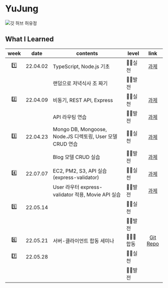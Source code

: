 # YuJung
![깃 허브 허유정](https://user-images.githubusercontent.com/20807197/160446348-eab1be58-091a-40bb-b91b-4344fbacc058.png)

## What I Learned

<div align="center">
  
  |week|date|contents|level|link|
  |:-:|----|-------|--------------------|:----:|
  |1️⃣|22.04.02|TypeScript, Node.js 기초|🏃‍♀️실천|[과제](https://github.com/30th-THE-SOPT-Server-Part/YuJung/pull/1)|
  |||랜덤으로 저녁식사 조 짜기|🏋️‍♀️발전||
  |2️⃣|22.04.09|비동기, REST API, Express|🏃‍♀️실천|[과제](https://github.com/30th-THE-SOPT-Server-Part/YuJung/pull/2)|
  |||API 라우팅 연습|🏋️‍♀️발전|[과제](https://github.com/30th-THE-SOPT-Server-Part/YuJung/pull/5)|
  |3️⃣|22.04.23|Mongo DB, Mongoose, Node.JS 디렉토링, User 모델 CRUD 연습|🏃‍♀️실천|[과제](https://github.com/30th-THE-SOPT-Server-Part/YuJung/pull/3)|
  |||Blog 모델 CRUD 실습|🏋️‍♀️발전|[과제](https://github.com/30th-THE-SOPT-Server-Part/YuJung/pull/7)|
  |4️⃣|22.07.07|EC2, PM2, S3, API 실습 (express-validator)|🏃‍♀️실천|[과제](https://github.com/30th-THE-SOPT-Server-Part/YuJung/pull/8)|
  |||User 라우터 express-validator 적용, Movie API 실습|🏋️‍♀️발전|[과제](https://github.com/30th-THE-SOPT-Server-Part/YuJung/pull/9)|
  |5️⃣|22.05.14||🏃‍♀️실천||
  ||||🏋️‍♀️발전||
  |6️⃣|22.05.21|서버-클라이언트 합동 세미나|🧑‍🤝‍🧑합동|[Git Repo](https://github.com/Today-s-ramen/SERVER)|
  |7️⃣|22.05.28||🏃‍♀️실천||
  ||||🏋️‍♀️발전||
  
</div>
